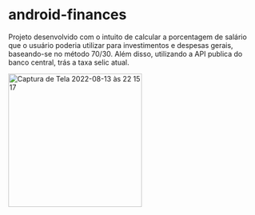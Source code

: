 # android-finances

Projeto desenvolvido com o intuito de calcular a porcentagem de salário que o usuário poderia utilizar para investimentos e despesas gerais, baseando-se no método 70/30. Além disso, utilizando a API publica do banco central, trás a taxa selic atual.


<img width="267" alt="Captura de Tela 2022-08-13 às 22 15 17" src="https://user-images.githubusercontent.com/94557935/184518502-d98c5e9a-9067-40e5-a6f1-9bbfc7fd4d99.png">

